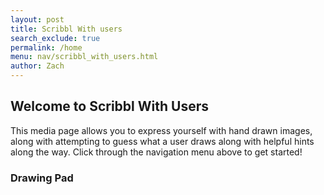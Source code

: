 ```yaml
---
layout: post 
title: Scribbl With users
search_exclude: true
permalink: /home
menu: nav/scribbl_with_users.html
author: Zach
---
```


## Welcome to Scribbl With Users

This media page allows you to express yourself with hand drawn images, along with attempting to guess what a user draws along with helpful hints along the way. Click through the navigation menu above to get started!

### Drawing Pad

<script>
document.addEventListener('DOMContentLoaded', () => {
    const toolbar = document.createElement('div');
    toolbar.style.cssText = `
        display: flex;
        justify-content: center;
        align-items: center;
        margin-bottom: 10px;
        background: rgba(255, 255, 255, 0.2);
        padding: 10px;
        border-radius: 10px;
    `;

   const brushSize = document.createElement('input');
    brushSize.type = 'range';
    brushSize.min = '1';
    brushSize.max = '20';
    brushSize.value = '2';
    brushSize.style.margin = '0 10px';
    toolbar.appendChild(brushSize);

    let currentColor = 'black';
    let isEraser = false;
    const colors = ['black', 'red', 'blue', 'green', 'purple', 'orange'];

    colors.forEach(color => {
        const button = document.createElement('button');
        button.style.cssText = `
            background: ${color};
            border: ${color === currentColor ? '2px solid white' : 'none'};
            width: 30px;
            height: 30px;
            margin: 0 5px;
            border-radius: 50%;
            cursor: pointer;
            outline: none;
        `;
        button.addEventListener('click', () => {
            currentColor = color;
            isEraser = false;
            updateButtonStates();
        });
        toolbar.appendChild(button);
    });

    const eraserButton = document.createElement('button');
    eraserButton.textContent = '⌫';
    eraserButton.style.cssText = `
        background: white;
        border: none;
        padding: 5px 15px;
        border-radius: 5px;
        cursor: pointer;
        margin: 0 5px;
        font-weight: bold;
    `;
    eraserButton.addEventListener('click', () => {
        isEraser = true;
        updateButtonStates();
    });
    toolbar.appendChild(eraserButton);

    const saveButton = document.createElement('button');
    saveButton.textContent = '💾';
    saveButton.style.cssText = `
        background: #FF6A88;
        color: white;
        border: none;
        padding: 5px 15px;
        border-radius: 5px;
        cursor: pointer;
        margin: 0 5px;
        font-weight: bold;
    `;
    saveButton.addEventListener('click', saveDrawing);
    toolbar.appendChild(saveButton);

    const resetButton = document.createElement('button');
    resetButton.textContent = 'Reset';
    resetButton.style.cssText = `
        background: #FF6A88;
        color: white;
        border: none;
        padding: 5px 15px;
        border-radius: 5px;
        cursor: pointer;
        margin-left: 10px;
        font-weight: bold;
    `;
    resetButton.addEventListener('click', resetCanvas);
    toolbar.appendChild(resetButton);
    const canvas = document.createElement('canvas');
    canvas.width = 800;
    canvas.height = 600;
    canvas.style.cssText = `
        border: 2px solid black;
        background: white;
        cursor: crosshair;
    `;
    const ctx = canvas.getContext('2d');
    let drawing = false;
    canvas.addEventListener('mousedown', (e) => {
        drawing = true;
        ctx.beginPath();
        ctx.moveTo(e.offsetX, e.offsetY);
    });
    canvas.addEventListener('mousemove', (e) => {
        if (drawing) {
            ctx.strokeStyle = currentColor;
            ctx.lineWidth = 2;
            ctx.lineCap = 'round';
            ctx.lineTo(e.offsetX, e.offsetY);
            ctx.stroke();
        }
    });
    canvas.addEventListener('mouseup', () => {
        drawing = false;
        ctx.closePath();
    });
    canvas.addEventListener('mouseleave', () => {
        drawing = false;
    });
    function resetCanvas() {
        ctx.clearRect(0, 0, canvas.width, canvas.height);
    }
    app.appendChild(toolbar);
    app.appendChild(canvas);

    function updateButtonStates() {
        toolbar.querySelectorAll('button').forEach(btn => {
            btn.style.border = 'none';
        });
        if (!isEraser) {
            const activeButton = Array.from(toolbar.querySelectorAll('button'))
                .find(btn => btn.style.background === currentColor);
            if (activeButton) activeButton.style.border = '2px solid white';
        } else {
            eraserButton.style.border = '2px solid #FF6A88';
        }
    }

    function saveDrawing() {
        const link = document.createElement('a');
        link.download = 'drawing.png';
        link.href = canvas.toDataURL();
        link.click();
    }

    function draw(e) {
        if (!drawing) return;
        const x = e.type.includes('touch') ? 
            e.touches[0].clientX - canvas.offsetLeft : 
            e.offsetX;
        const y = e.type.includes('touch') ? 
            e.touches[0].clientY - canvas.offsetTop : 
            e.offsetY;

        ctx.strokeStyle = isEraser ? 'white' : currentColor;
        ctx.lineWidth = isEraser ? brushSize.value * 2 : brushSize.value;
        ctx.lineCap = 'round';
        ctx.lineTo(x, y);
        ctx.stroke();
    }

    canvas.addEventListener('touchstart', (e) => {
        e.preventDefault();
        drawing = true;
        ctx.beginPath();
        const touch = e.touches[0];
        ctx.moveTo(
            touch.clientX - canvas.offsetLeft,
            touch.clientY - canvas.offsetTop
        );
    });
    canvas.addEventListener('touchmove', draw);
    canvas.addEventListener('touchend', () => {
        drawing = false;
        ctx.closePath();
    });

    canvas.addEventListener('mousemove', draw);
});
</script>